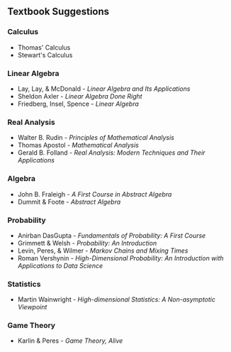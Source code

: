 ## Textbook Suggestions

### Calculus
- Thomas' Calculus
- Stewart's Calculus

### Linear Algebra
- Lay, Lay, & McDonald - *Linear Algebra and Its Applications*
- Sheldon Axler - *Linear Algebra Done Right*
- Friedberg, Insel, Spence - *Linear Algebra*

### Real Analysis
- Walter B. Rudin - *Principles of Mathematical Analysis*
- Thomas Apostol - *Mathematical Analysis*
- Gerald B. Folland - *Real Analysis: Modern Techniques and Their Applications*

### Algebra
- John B. Fraleigh - *A First Course in Abstract Algebra*
- Dummit & Foote - *Abstract Algebra*

### Probability
- Anirban DasGupta - *Fundamentals of Probability: A First Course*
- Grimmett & Welsh - *Probability: An Introduction*
- Levin, Peres, & Wilmer - *Markov Chains and Mixing Times*
- Roman Vershynin - *High-Dimensional Probability: An Introduction with Applications to Data Science*

### Statistics
- Martin Wainwright - *High-dimensional Statistics: A Non-asymptotic Viewpoint*

### Game Theory
- Karlin & Peres - *Game Theory, Alive*
